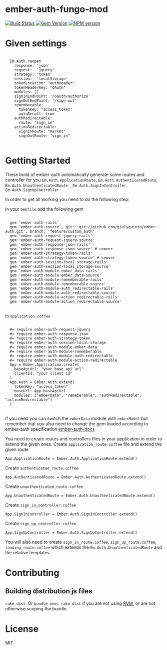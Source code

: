 ember-auth-fungo-mod
==========

[![Build Status](https://secure.travis-ci.org/heartsentwined/ember-auth.png)](http://travis-ci.org/heartsentwined/ember-auth)
[![Gem Version](https://badge.fury.io/rb/ember-auth-source.png)](http://badge.fury.io/rb/ember-auth-source)
[![NPM version](https://badge.fury.io/js/ember-auth.png)](http://badge.fury.io/js/ember-auth)

Given settings
=============
<pre>
<code>
  Em.Auth.reopen
    response: 'json'
    request:  'jquery'
    strategy: 'token'
    session:  'localStorage'
    tokenLocation: "authHeader"
    tokenHeaderKey: "OAuth"
    modules: []
    signInEndPoint: '/oauth/authorize'
    signOutEndPoint: '/sign-out'
    rememberable: 
      tokenKey: "access_token"
      autoRecall: true
    authRedirectable:
      route: "sign_in"
    actionRedirectable:
      signInRoute: "market"
      signOutRoute: "sign_in"
</code>
</pre>

Getting Started
=============

These build of ember-auth automatically generate some routes and controller for you
`Em.Auth.ApplicationRoute`, `Em.Auth.AuthenticatedRoute`, `Em.Auth.UnauthenticatedRoute
`, `Em.Auth.SignInController`, `Em.Auth.SignUpController`

In order to get all working you need to do the following step:

in your `Gemfile` add the following gem
<pre>
<code>
  gem 'ember-auth-rails' 
  gem 'ember-auth-source', git: 'git://github.com/giulyquinto/ember-auth.git', branch: 'feature/custom_auth'
  gem 'ember-auth-request-jquery-rails' 
  gem 'ember-auth-request-jquery-source'
  gem 'ember-auth-response-json-rails' 
  gem 'ember-auth-response-json-source' # semver
  gem 'ember-auth-strategy-token-rails' 
  gem 'ember-auth-strategy-token-source' # semver
  gem 'ember-auth-session-local_storage-rails' 
  gem 'ember-auth-session-local_storage-source'
  gem 'ember-auth-module-ember_data-rails' 
  gem 'ember-auth-module-ember_data-source'
  gem 'ember-auth-module-rememberable-rails' 
  gem 'ember-auth-module-rememberable-source'
  gem 'ember-auth-module-auth_redirectable-rails' 
  gem 'ember-auth-module-auth_redirectable-source'
  gem 'ember-auth-module-action_redirectable-rails' 
  gem 'ember-auth-module-action_redirectable-source'
</code>
</pre>

in `application.coffee`
<pre>
<code>
  #= require ember-auth-request-jquery
  #= require ember-auth-response-json
  #= require ember-auth-strategy-token
  #= require ember-auth-session-local-storage
  #= require ember-auth-module-ember-data
  #= require ember-auth-module-rememberable
  #= require ember-auth-module-auth-redirectable
  #= require ember-auth-module-action-redirectable
  App = Ember.Application.create(
    baseApiUrl: "your base api url"
    clientId: "your client id"
  )
  App.Auth = Ember.Auth.extend(
    tokenKey: "access_token"
    baseUrl: App.baseApiUrl
    modules: ["emberData", "remeberable", "authRedirectable", "actionRedirectable"]
  )
</code>
</pre>

if you need you can switch the `emberData` module with `emberModel` but remember that you also need to change the gem loaded according to ember-auth specification [ember-auth-docs](http://ember-auth.herokuapp.com/docs)

You need to create routes and controllers files in your application in order to extend the given ones.
Create `application_route.coffee` file and extend the given route
<pre><code>App.ApplicationRoute = Ember.Auth.ApplicationRoute.extend()</code></pre>

Create `authenticated_route.coffee`
<pre><code>App.AuthenticatedRoute = Ember.Auth.AuthenticatedRoute.extend()</code></pre>

Create `unauthenticated_route.coffee`
<pre><code>App.UnauthenticatedRoute = Ember.Auth.UnauthenticatedRoute.extend()</code></pre>

Create `sign_in_controller.coffee`
<pre><code>App.SignInController = Ember.Auth.SignInController.extend()</code></pre>

Create `sign_up_controller.coffee`
<pre><code>App.SignUpController = Ember.Auth.SignUpController.extend()</code></pre>

You will also need to create `sign_in_route.coffee`, `sign_up_route.coffee`, `landing_route.coffee` which extends the `Em.Auth.UnauthenticatedRoute` and the relative templates.

Contributing
============

Building distribution js files
------------------------------

`rake dist`. Or `bundle exec rake dist` if you are not using
[RVM](http://rvm.io/), or are not otherwise scoping the bundle.

License
=======

MIT
